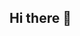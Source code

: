 ## Hi there 👋

<!--
**Can-demirbas/Can-demirbas** is a ✨ _special_ ✨ repository because its `README.md` (this file) appears on your GitHub profile.

Hi everyone!!! I am a junior mathmematics student at the Bilkent University. 
I know some Python and am learning Java. I am planning to upload small projects through my cs courses.
